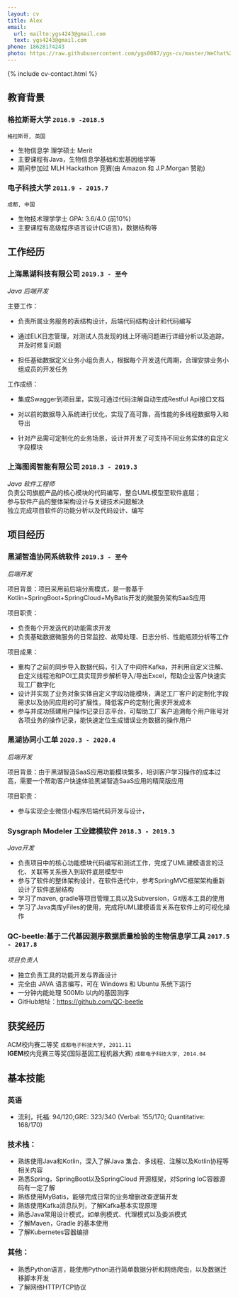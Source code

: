 ```yaml
---
layout: cv
title: Alex
email:
  url: mailto:ygs4243@gmail.com
  text: ygs4243@gmail.com
phone: 18628174243
photo: https://raw.githubusercontent.com/ygs0087/ygs-cv/master/WeChat%20Image_20171031100351.jpg
---
```






<!--
include contact information from the front matter
Supported arguments:

    - homepage: url, text
        - phone
        - email
-->

{% include cv-contact.html %}




## 教育背景

### **格拉斯哥大学** `2016.9 -2018.5`

```
格拉斯哥, 英国
```

- 生物信息学 理学硕士 Merit
- 主要课程有Java，生物信息学基础和宏基因组学等
- 期间参加过 MLH Hackathon 竞赛(由 Amazon 和 J.P.Morgan 赞助)

### **电子科技大学** `2011.9 - 2015.7`

```
成都, 中国
```

- 生物技术理学学士 GPA: 3.6/4.0 (前10%)
- 主要课程有高级程序语言设计(C语言)，数据结构等



## 工作经历

### **上海黑湖科技有限公司** `2019.3 - 至今`

_Java 后端开发_

主要工作：

- 负责所属业务服务的表结构设计，后端代码结构设计和代码编写

- 通过ELK日志管理，对测试人员发现的线上环境问题进行详细分析以及追踪，并及时修复问题
- 担任基础数据定义业务小组负责人，根据每个开发迭代周期，合理安排业务小组成员的开发任务

工作成绩：

- 集成Swagger到项目里，实现可通过代码注解自动生成Restful Api接口文档

- 对以前的数据导入系统进行优化，实现了高可靠，高性能的多线程数据导入和导出
- 针对产品需可定制化的业务场景，设计并开发了可支持不同业务实体的自定义字段模块



### **上海图阅智能有限公司** `2018.3 - 2019.3`

_Java 软件工程师_<br>
负责公司旗舰产品的核心模块的代码编写，整合UML模型至软件底层；<br>参与软件产品的整体架构设计与关键技术问题解决<br>独立完成项目软件的功能分析以及代码设计、编写<br>



## 项目经历

### **黑湖智造协同系统软件** `2019.3 - 至今`

_后端开发_

项目背景：项目采用前后端分离模式，是一套基于Kotlin+SpringBoot+SpringCloud+MyBatis开发的微服务架构SaaS应用

项目职责：

- 负责每个开发迭代的功能需求开发
- 负责基础数据微服务的日常监控、故障处理、日志分析、性能瓶颈分析等工作

项目成果：

- 重构了之前的同步导入数据代码，引入了中间件Kafka，并利用自定义注解、自定义线程池和POI工具实现异步解析导入/导出Excel，帮助企业客户快速实现工厂数字化
- 设计并实现了业务对象实体自定义字段功能模块，满足工厂客户的定制化字段需求以及协同应用的可扩展性，降低客户的定制化需求开发成本
- 参与并成功搭建用户操作记录日志平台，可帮助工厂客户追溯每个用户账号对各项业务的操作记录，能快速定位生成错误业务数据的操作用户



### **黑湖协同小工单** `2020.3 - 2020.4`

_后端开发_

项目背景：由于黑湖智造SaaS应用功能模块繁多，培训客户学习操作的成本过高，需要一个帮助客户快速体验黑湖智造SaaS应用的精简版应用

项目职责：

- 参与实现企业微信小程序后端代码开发与设计，



### **Sysgraph Modeler 工业建模软件** `2018.3 - 2019.3`

_Java开发_

- 负责项目中的核心功能模块代码编写和测试工作，完成了UML建模语言的泛化、关联等关系嵌入到软件底层模型中
- 参与了软件的整体架构设计，在软件迭代中，参考SpringMVC框架架构重新设计了软件底层结构
- 学习了maven, gradle等项目管理工具以及Subversion，Git版本工具的使用
- 学习了Java类库yFiles的使用，完成将UML建模语言关系在软件上的可视化操作

### **QC-beetle:基于二代基因测序数据质量检验的生物信息学工具** `2017.5 - 2017.8`

_项目负责人_

- 独立负责工具的功能开发与界面设计
- 完全由 JAVA 语言编写，可在 Windows 和 Ubuntu 系统下运行
- 一分钟内能处理 500Mb 以内的基因测序
- GitHub地址：https://github.com/QC-beetle



## 获奖经历

ACM校内赛二等奖 `成都电子科技大学, 2011.11` <br>**IGEM**校内竞赛三等奖(国际基因工程机器大赛) `成都电子科技大学, 2014.04` <br>



## 基本技能

### 英语

- 流利，托福: 94/120;GRE: 323/340 (Verbal: 155/170; Quantitative: 168/170)

### 技术栈：

- 熟练使用Java和Kotlin，深入了解Java 集合、多线程、注解以及Kotlin协程等相关内容
- 熟悉Spring，SpringBoot以及SpringCloud 开源框架，对Spring IoC容器源码有一定了解
- 熟练使用MyBatis，能够完成日常的业务增删改查逻辑开发
- 熟练使用Kafka消息队列，了解Kafka基本实现原理
- 熟悉Java常用设计模式，如单例模式、代理模式以及委派模式
- 了解Maven，Gradle 的基本使用
- 了解Kubernetes容器编排

### 其他：

- 熟悉Python语言，能使用Python进行简单数据分析和网络爬虫，以及数据迁移脚本开发
- 了解网络HTTP/TCP协议

<!-- ### Footer

Last updated: Aug 2020 -->
